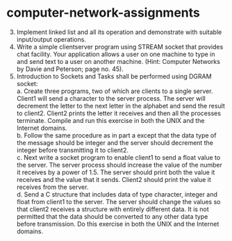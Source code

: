 # computer-network-assignments  
3. Implement linked list and all its operation and demonstrate with suitable 
input/output operations. 
4. Write a simple client­server program using STREAM socket that provides chat facility. Your application allows a user on one machine to type in and send text to a user on another machine. (Hint: Computer Networks by Davie and Peterson; page no. 45). 
5. Introduction to Sockets and Tasks shall be performed using DGRAM socket:   
a. Create three programs, two of which are clients to a single server. Client1 will send a character to the server process. The server will decrement the letter to the next letter in the alphabet and send the result to client2. Client2 prints the letter it receives and then all the processes terminate. Compile and run this exercise in both the UNIX and the Internet domains.   
b. Follow the same procedure as in part a except that the data type of the message should be integer and the server should decrement the integer before transmitting it to client2.   
c. Next write a socket program to enable client1 to send a float value to the server. The server process should increase the value of the number it receives by a power of 1.5. The server should print both the value it receives and the value that it sends. Client2 should print the value it receives from the server.   
d. Send a C structure that includes data of type character, integer and float from client1 to the server. The server should change the values so that client2 receives a structure with entirely different data. It is not permitted that the data should be converted to any other data type before transmission. Do this exercise in both the UNIX and the Internet domains. 
